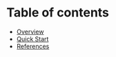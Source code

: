 # Table of contents

* [Overview](README.md)
* [Quick Start](quick-start.md)
* [References](references.md)
